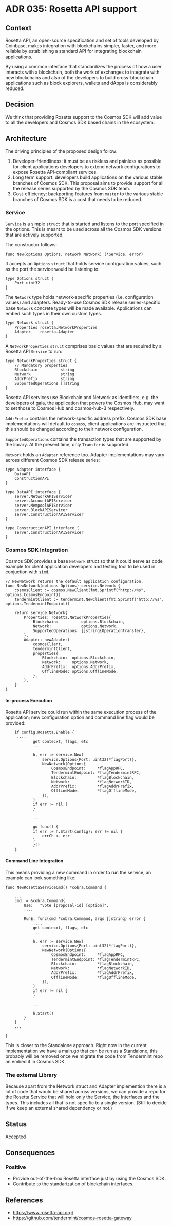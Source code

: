 # ADR 035: Rosetta API support

## Context

Rosetta API, an open-source specification and set of tools developed by Coinbase, makes integration with blockchains simpler, faster, and more reliable by establishing a standard API for integrating blockchain applications.

By using a common interface that standardizes the process of how a user interacts with a blockchain, both the work of exchanges to integrate with new blockchains and also of the developers to build cross-blockchain applications such as block explorers, wallets and dApps is considerably reduced.

## Decision

We think that providing Rosetta support to the Cosmos SDK will add value to all the developers and Cosmos SDK based chains in the ecosystem.


## Architecture

The driving principles of the proposed design follow:

1. Developer-friendliness: it must be as riskless and painless as possible for client applications developers to extend network configurations to expose Rosetta API-compliant services.
2. Long term support: developers build applications on the various stable branches of Cosmos SDK. This proposal aims to provide support for all the release series supported by the Cosmos SDK team.
3. Cost-efficiency: backporting features from `master` to the various stable branches of Cosmos SDK is a cost that needs to be reduced.

### Service

`Service` is a simple `struct` that is started and listens to the port specified in the options. This is meant to be used across all the Cosmos SDK versions that are actively supported.

The constructor follows:

`func New(options Options, network Network) (*Service, error)`

It accepts an `Options` `struct` that holds service configuration values, such as the port the service would be listening to:

```
type Options struct {
	Port uint32
}
```

The `Network` type holds network-specific properties (i.e. configuration values) and adapters. Ready-to-use Cosmos SDK release series-specific base `Network` concrete types will be made available. Applications can embed such types in their own custom types.

```
type Network struct {
	Properties rosetta.NetworkProperties
	Adapter    rosetta.Adapter
}
````

A `NetworkProperties` `struct` comprises basic values that are required by a Rosetta API `Service` to run:

```
type NetworkProperties struct {
	// Mandatory properties
	Blockchain          string
	Network             string
	AddrPrefix          string
	SupportedOperations []string
}
```

Rosetta API services use Blockchain and Network as identifiers, e.g. the developers of gaia, the application that powers the Cosmos Hub, may want to set those to Cosmos Hub and cosmos-hub-3 respectively.

`AddrPrefix` contains the network-specific address prefix. Cosmos SDK base implementations will default to `cosmos`, client applications are instructed that this should be changed according to their network configuration.

`SupportedOperations` contains the transaction types that are supported by the library. At the present time, only `Transfer` is supported.

`Network` holds an `Adapter` reference too. Adapter implementations may vary across different Cosmos SDK release series:

```
type Adapter interface {
	DataAPI
	ConstructionAPI
}

type DataAPI interface {
	server.NetworkAPIServicer
	server.AccountAPIServicer
	server.MempoolAPIServicer
	server.BlockAPIServicer
	server.ConstructionAPIServicer
}

type ConstructionAPI interface {
	server.ConstructionAPIServicer
}

````

### Cosmos SDK Integration

Cosmos SDK provides a base `Network` struct so that it could serve as code example for client application developers and testing tool to be used in conjuction with `simd`.

```
// NewNetwork returns the default application configuration.
func NewNetwork(options Options) service.Network {
	cosmosClient := cosmos.NewClient(fmt.Sprintf("http://%s", options.CosmosEndpoint))
	tendermintClient := tendermint.NewClient(fmt.Sprintf("http://%s", options.TendermintEndpoint))

	return service.Network{
		Properties: rosetta.NetworkProperties{
			Blockchain:          options.Blockchain,
			Network:             options.Network,
			SupportedOperations: []string{OperationTransfer},
		},
		Adapter: newAdapter(
			cosmosClient,
			tendermintClient,
			properties{
				Blockchain:  options.Blockchain,
				Network:     options.Network,
				AddrPrefix:  options.AddrPrefix,
				OfflineMode: options.OfflineMode,
			},
		),
	}
}
```

#### In-process Execution

Rosetta API service could run within the same execution process of the application; new configuration option and command line flag would be provided:

```
	if config.Rosetta.Enable {
     ....
            get contecxt, flags, etc
        	...
            
            h, err := service.New(
                service.Options{Port: uint32(*flagPort)},
                NewNetwork(Options{
                    CosmosEndpoint:     *flagAppRPC,
                    TendermintEndpoint: *flagTendermintRPC,
                    Blockchain:         *flagBlockchain,
                    Network:            *flagNetworkID,
                    AddrPrefix:         *flagAddrPrefix,
                    OfflineMode:        *flagOfflineMode,
                }),
            )
            if err != nil {
            }
            
            ...
            
            go func() {
			if err := h.Start(config); err != nil {
				errCh <- err
			}
		    }()
    }

```

#### Command Line Integration

This means providing a new command in order to run the service, an example can look something like:

```
func NewRosettaServiceCmd() *cobra.Command {

    ...
    cmd := &cobra.Command{
    	Use:   "vote [proposal-id] [option]",
        ....
        
		RunE: func(cmd *cobra.Command, args []string) error {
            ....
            get contecxt, flags, etc
        	...
            
            h, err := service.New(
                service.Options{Port: uint32(*flagPort)},
                NewNetwork(Options{
                    CosmosEndpoint:     *flagAppRPC,
                    TendermintEndpoint: *flagTendermintRPC,
                    Blockchain:         *flagBlockchain,
                    Network:            *flagNetworkID,
                    AddrPrefix:         *flagAddrPrefix,
                    OfflineMode:        *flagOfflineMode,
                }),
            )
            if err != nil {
            }
            
            ...
            
            h.Start()
        }
    }
    ...

}
```

This is closer to the Standalone approach. Right now in the current implementation we have a main.go that can be run as a Standalone, this probably will be removed once we migrate the code from Tendermint repo an embed it in Cosmos SDK.


### The external Library

Because apart from the Network struct and Adapter implemention there is a lot of code that would be shared across versions, we can provide a repo for the Rosetta Service that will hold only the Service, the Interfaces and the types. This includes all that is not specific to a single version. (Still to decide if we keep an external shared dependency or not.)


## Status

Accepted

## Consequences

### Positive

- Provide out-of-the-box Rosetta interface just by using the Cosmos SDK.
- Contribute to the standarization of blockchain interfaces.

## References

- https://www.rosetta-api.org/
- https://github.com/tendermint/cosmos-rosetta-gateway
